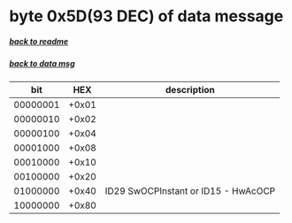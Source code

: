 # byte 0x5D(93 DEC) of data message
##### [back to readme](../README.md) 
##### [back to data msg](decode_data.md) 


| bit      	| HEX   	| description                         	|
|----------	|-------	|-------------------------------------	|
| 00000001 	| +0x01 	|                                     	|
| 00000010 	| +0x02 	|                                     	|
| 00000100 	| +0x04 	|                                     	|
| 00001000 	| +0x08 	|                                     	|
| 00010000 	| +0x10 	|                                     	|
| 00100000 	| +0x20 	|                                     	|
| 01000000 	| +0x40 	| ID29 SwOCPInstant or ID15 - HwAcOCP 	|
| 10000000 	| +0x80 	|                                     	|
